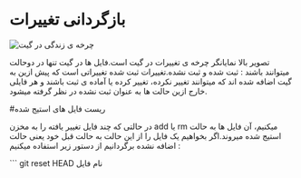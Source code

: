 بازگردانی تغییرات
=====

![چرخه ی زندگی در گیت](http://git-scm.com/book/en/v2/book/02-git-basics/images/lifecycle.png)

تصویر بالا نمایانگر چرخه ی تغییرات در گیت است.فایل ها در گیت تنها در دوحالت میتوانند باشند : ثبت شده و ثبت نشده.تغییرات ثبت شده تغییراتی است که پیش ازین به گیت اضافه شده اند که میتوانند تغییر نکرده، تغییر کرده یا آماده ی ثبت باشند و هر فایلی خارج ازین حالت ها به عنوان ثبت نشده در نظر گرفته میشود.

#ریست فایل های استیج شده

در حالتی که چند فایل تغییر یافته را به مخزن add یا rm میکنیم، آن فایل ها به حالت استیج شده میروند.اگر بخواهیم یک فایل را از این حالت به حالت قبل خود یعنی حالت اضافه نشده برگردانیم از دستور زیر استفاده میکنیم :

‍```
git reset HEAD نام فایل
```






